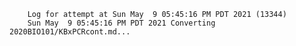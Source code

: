         Log for attempt at Sun May  9 05:45:16 PM PDT 2021 (13344)
        Sun May  9 05:45:16 PM PDT 2021 Converting 2020BIO101/KBxPCRcont.md...
